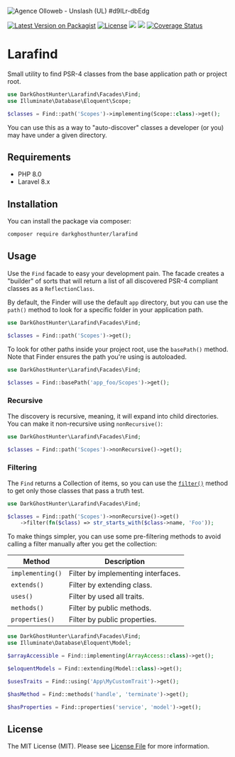 ![Agence Olloweb - Unslash (UL) #d9ILr-dbEdg](https://images.unsplash.com/photo-1516382799247-87df95d790b7?ixlib=rb-1.2.1&auto=format&fit=crop&w=1350&q=80&q=80&w=1280&h=400)

[![Latest Version on Packagist](https://img.shields.io/packagist/v/darkghosthunter/larafind.svg?style=flat-square)](https://packagist.org/packages/darkghosthunter/larafind) [![License](https://poser.pugx.org/darkghosthunter/larafind/license)](https://packagist.org/packages/darkghosthunter/larafind) ![](https://img.shields.io/packagist/php-v/darkghosthunter/larafind.svg) ![](https://github.com/DarkGhostHunter/Larafind/workflows/PHP%20Composer/badge.svg) [![Coverage Status](https://coveralls.io/repos/github/DarkGhostHunter/Larafind/badge.svg?branch=master)](https://coveralls.io/github/DarkGhostHunter/Larafind?branch=master)

# Larafind

Small utility to find PSR-4 classes from the base application path or project root.

```php
use DarkGhostHunter\Larafind\Facades\Find;
use Illuminate\Database\Eloquent\Scope;

$classes = Find::path('Scopes')->implementing(Scope::class)->get();
```

You can use this as a way to "auto-discover" classes a developer (or you) may have under a given directory.

## Requirements

* PHP 8.0
* Laravel 8.x

## Installation

You can install the package via composer:

```bash
composer require darkghosthunter/larafind
```

## Usage

Use the `Find` facade to easy your development pain. The facade creates a "builder" of sorts that will return a list of all discovered PSR-4 compliant classes as a `ReflectionClass`.

By default, the Finder will use the default `app` directory, but you can use the `path()` method to look for a specific folder in your application path.

```php
use DarkGhostHunter\Larafind\Facades\Find;

$classes = Find::path('Scopes')->get();
```

To look for other paths inside your project root, use the `basePath()` method. Note that Finder ensures the path you're using is autoloaded.

```php
use DarkGhostHunter\Larafind\Facades\Find;

$classes = Find::basePath('app_foo/Scopes')->get();
```
 
### Recursive

The discovery is recursive, meaning, it will expand into child directories. You can make it non-recursive using `nonRecursive()`:

```php
use DarkGhostHunter\Larafind\Facades\Find;

$classes = Find::path('Scopes')->nonRecursive()->get();
```

### Filtering

The `Find` returns a Collection of items, so you can use the [`filter()`](https://laravel.com/docs/collections#method-filter) method to get only those classes that pass a truth test.

```php
use DarkGhostHunter\Larafind\Facades\Find;

$classes = Find::path('Scopes')->nonRecursive()->get()
    ->filter(fn($class) => str_starts_with($class->name, 'Foo'));
```

To make things simpler, you can use some pre-filtering methods to avoid calling a filter manually after you get the collection:

| Method | Description |
|---|---|
| `implementing()`  | Filter by implementing interfaces.
| `extends()`       | Filter by extending class.
| `uses()`          | Filter by used all traits.
| `methods()`       | Filter by public methods.
| `properties()`    | Filter by public properties.

```php
use DarkGhostHunter\Larafind\Facades\Find;
use Illuminate\Database\Eloquent\Model;

$arrayAccessible = Find::implementing(ArrayAccess::class)->get();

$eloquentModels = Find::extending(Model::class)->get();

$usesTraits = Find::using('App\MyCustomTrait')->get();

$hasMethod = Find::methods('handle', 'terminate')->get();

$hasProperties = Find::properties('service', 'model')->get();
```

## License

The MIT License (MIT). Please see [License File](LICENSE.md) for more information.
